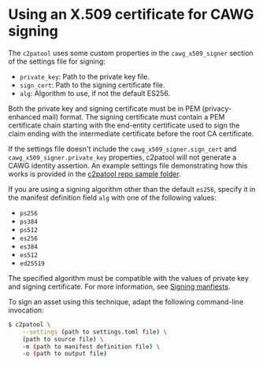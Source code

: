 # Using an X.509 certificate for CAWG signing

The `c2patool` uses some custom properties in the `cawg_x509_signer` section of the settings file for signing:

- `private_key`: Path to the private key file.
- `sign_cert`: Path to the signing certificate file.
- `alg`: Algorithm to use, if not the default ES256.

Both the private key and signing certificate must be in PEM (privacy-enhanced mail) format. The signing certificate must contain a PEM certificate chain starting with the end-entity certificate used to sign the claim ending with the intermediate certificate before the root CA certificate. 

If the settings file doesn't include the `cawg_x509_signer.sign_cert` and `cawg_x509_signer.private_key` properties, c2patool will not generate a CAWG identity assertion. An example settings file demonstrating how this works is provided in the [c2patool repo sample folder](https://github.com/contentauth/c2pa-rs/tree/main/cli/tests/fixtures/trust/cawg_sign_settings.toml). 

If you are using a signing algorithm other than the default `es256`, specify it in the manifest definition field `alg` with one of the following values:

- `ps256`
- `ps384`
- `ps512`
- `es256`
- `es384`
- `es512`
- `ed25519`

The specified algorithm must be compatible with the values of private key and signing certificate.  For more information, see [Signing manfiests](https://opensource.contentauthenticity.org/docs/signing-manifests).

To sign an asset using this technique, adapt the following command-line invocation:

```sh
$ c2patool \
    --settings (path to settings.toml file) \
    (path to source file) \
    -m (path to manifest definition file) \
    -o (path to output file)
```
